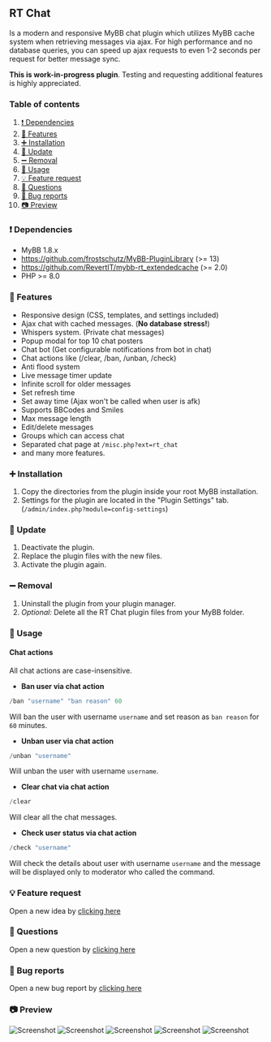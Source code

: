 ## RT Chat
Is a modern and responsive MyBB chat plugin which utilizes MyBB cache system when retrieving messages via ajax. For high performance and no database queries, you can speed up ajax requests to even 1-2 seconds per request for better message sync.

**This is work-in-progress plugin**. Testing and requesting additional features is highly appreciated.

### Table of contents

1. [❗ Dependencies](#-dependencies)
2. [📃 Features](#-features)
3. [➕ Installation](#-installation)
4. [🔼 Update](#-update)
5. [➖ Removal](#-removal)
6. [📜 Usage](#-usage)
7. [💡 Feature request](#-feature-request)
8. [🙏 Questions](#-questions)
9. [🐞 Bug reports](#-bug-reports)
10. [📷 Preview](#-preview)

### ❗ Dependencies
- MyBB 1.8.x
- https://github.com/frostschutz/MyBB-PluginLibrary (>= 13)
- https://github.com/RevertIT/mybb-rt_extendedcache (>= 2.0)
- PHP >= 8.0

### 📃 Features
- Responsive design (CSS, templates, and settings included)
- Ajax chat with cached messages. (**No database stress!**)
- Whispers system. (Private chat messages)
- Popup modal for top 10 chat posters
- Chat bot (Get configurable notifications from bot in chat)
- Chat actions like (/clear, /ban, /unban, /check)
- Anti flood system
- Live message timer update
- Infinite scroll for older messages
- Set refresh time
- Set away time (Ajax won't be called when user is afk)
- Supports BBCodes and Smiles
- Max message length
- Edit/delete messages
- Groups which can access chat
- Separated chat page at `/misc.php?ext=rt_chat`
- and many more features.

### ➕ Installation
1. Copy the directories from the plugin inside your root MyBB installation.
2. Settings for the plugin are located in the "Plugin Settings" tab. (`/admin/index.php?module=config-settings`)

### 🔼 Update
1. Deactivate the plugin.
2. Replace the plugin files with the new files.
3. Activate the plugin again.

### ➖ Removal
1. Uninstall the plugin from your plugin manager.
2. _Optional:_ Delete all the RT Chat plugin files from your MyBB folder.

### 📜 Usage
#### Chat actions
All chat actions are case-insensitive.

- **Ban user via chat action**
```php
/ban "username" "ban reason" 60
```
Will ban the user with username `username` and set reason as `ban reason` for `60` minutes.

- **Unban user via chat action**
```php
/unban "username"
```
Will unban the user with username `username`.

- **Clear chat via chat action**
```php
/clear
```
Will clear all the chat messages.

- **Check user status via chat action**
```php
/check "username"
```
Will check the details about user with username `username` and the message will be displayed only to moderator who called the command.

### 💡 Feature request
Open a new idea by [clicking here](https://github.com/RevertIT/mybb-rt_chat/discussions/new?category=ideas)

### 🙏 Questions
Open a new question by [clicking here](https://github.com/RevertIT/mybb-rt_chat/discussions/new?category=q-a)

### 🐞 Bug reports
Open a new bug report by [clicking here](https://github.com/RevertIT/mybb-rt_chat/issues/new)

### 📷 Preview
<img src="https://i.postimg.cc/brCgBSTD/ss1.png" alt="Screenshot">
<img src="https://i.postimg.cc/QxdV5GWT/ss1.png" alt="Screenshot">
<img src="https://i.postimg.cc/xjg4wTQB/ss5.png" alt="Screenshot">
<img src="https://i.postimg.cc/G2NzD694/ss2.png" alt="Screenshot">
<img src="https://i.postimg.cc/tJxkNDV2/ss3.png" alt="Screenshot">
